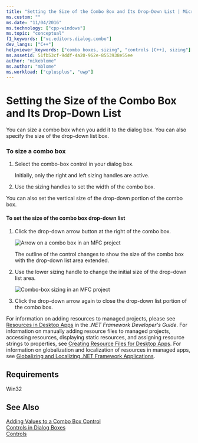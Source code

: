 ```yaml
---
title: "Setting the Size of the Combo Box and Its Drop-Down List | Microsoft Docs"
ms.custom: ""
ms.date: "11/04/2016"
ms.technology: ["cpp-windows"]
ms.topic: "conceptual"
f1_keywords: ["vc.editors.dialog.combo"]
dev_langs: ["C++"]
helpviewer_keywords: ["combo boxes, sizing", "controls [C++], sizing"]
ms.assetid: 51fb53cf-9ddf-4a20-962e-8553938e55ee
author: "mikeblome"
ms.author: "mblome"
ms.workload: ["cplusplus", "uwp"]
---
```

# Setting the Size of the Combo Box and Its Drop-Down List

You can size a combo box when you add it to the dialog box. You can also specify the size of the drop-down list box.

### To size a combo box

1. Select the combo-box control in your dialog box.

   Initially, only the right and left sizing handles are active.

2. Use the sizing handles to set the width of the combo box.

You can also set the vertical size of the drop-down portion of the combo box.

#### To set the size of the combo box drop-down list

1. Click the drop-down arrow button at the right of the combo box.

   ![Arrow on a combo box in an MFC project](../mfc/media/vccomboboxarrow.gif "vcComboBoxArrow")

   The outline of the control changes to show the size of the combo box with the drop-down list area extended.

2. Use the lower sizing handle to change the initial size of the drop-down list area.

   ![Combo&#45;box sizing in an MFC project](../mfc/media/vccomboboxsizing.gif "vcComboBoxSizing")

3. Click the drop-down arrow again to close the drop-down list portion of the combo box.

For information on adding resources to managed projects, please see [Resources in Desktop Apps](/dotnet/framework/resources/index) in the *.NET Framework Developer's Guide*. For information on manually adding resource files to managed projects, accessing resources, displaying static resources, and assigning resource strings to properties, see [Creating Resource Files for Desktop Apps](/dotnet/framework/resources/creating-resource-files-for-desktop-apps). For information on globalization and localization of resources in managed apps, see [Globalizing and Localizing .NET Framework Applications](/dotnet/standard/globalization-localization/index).

## Requirements

Win32

## See Also

[Adding Values to a Combo Box Control](../windows/adding-values-to-a-combo-box-control.md)  
[Controls in Dialog Boxes](../windows/controls-in-dialog-boxes.md)  
[Controls](../mfc/controls-mfc.md)